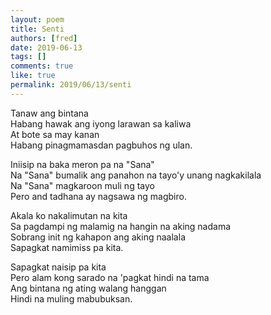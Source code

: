 ```yaml
---
layout: poem
title: Senti
authors: [fred]
date: 2019-06-13
tags: []
comments: true
like: true
permalink: 2019/06/13/senti
---
```

Tanaw ang bintana  
Habang hawak ang iyong larawan sa kaliwa  
At bote sa may kanan  
Habang pinagmamasdan pagbuhos ng ulan.  
  
Iniisip na baka meron pa na "Sana"  
Na "Sana" bumalik ang panahon na tayo'y unang nagkakilala  
Na "Sana" magkaroon muli ng tayo  
Pero and tadhana ay nagsawa ng magbiro.  

Akala ko nakalimutan na kita  
Sa pagdampi ng malamig na hangin na aking nadama  
Sobrang init ng kahapon ang aking naalala  
Sapagkat namimiss pa kita.  

Sapagkat naisip pa kita  
Pero alam kong sarado na 'pagkat hindi na tama  
Ang bintana ng ating walang hanggan  
Hindi na muling mabubuksan.  